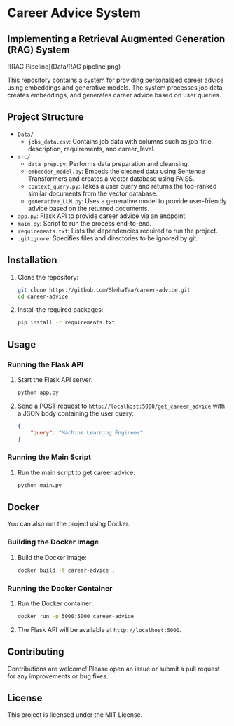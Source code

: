 # Career Advice System
## Implementing a Retrieval Augmented Generation (RAG) System

![RAG Pipeline](Data/RAG pipeline.png)

This repository contains a system for providing personalized career advice using embeddings and generative models. The system processes job data, creates embeddings, and generates career advice based on user queries.

## Project Structure

- `Data/`
  - `jobs_data.csv`: Contains job data with columns such as job_title, description, requirements, and career_level.
- `src/`
  - `data_prep.py`: Performs data preparation and cleansing.
  - `embedder_model.py`: Embeds the cleaned data using Sentence Transformers and creates a vector database using FAISS.
  - `context_query.py`: Takes a user query and returns the top-ranked similar documents from the vector database.
  - `generative_LLM.py`: Uses a generative model to provide user-friendly advice based on the returned documents.
- `app.py`: Flask API to provide career advice via an endpoint.
- `main.py`: Script to run the process end-to-end.
- `requirements.txt`: Lists the dependencies required to run the project.
- `.gitignore`: Specifies files and directories to be ignored by git.

## Installation

1. Clone the repository:
    ```sh
    git clone https://github.com/ShehaTaa/career-advice.git
    cd career-advice
    ```

2. Install the required packages:
    ```sh
    pip install -r requirements.txt
    ```

## Usage

### Running the Flask API

1. Start the Flask API server:
    ```sh
    python app.py
    ```

2. Send a POST request to `http://localhost:5000/get_career_advice` with a JSON body containing the user query:
    ```json
    {
        "query": "Machine Learning Engineer"
    }
    ```

### Running the Main Script

1. Run the main script to get career advice:
    ```sh
    python main.py
    ```

## Docker

You can also run the project using Docker.

### Building the Docker Image

1. Build the Docker image:
    ```sh
    docker build -t career-advice .
    ```

### Running the Docker Container

1. Run the Docker container:
    ```sh
    docker run -p 5000:5000 career-advice
    ```

2. The Flask API will be available at `http://localhost:5000`.

## Contributing

Contributions are welcome! Please open an issue or submit a pull request for any improvements or bug fixes.

## License

This project is licensed under the MIT License.


